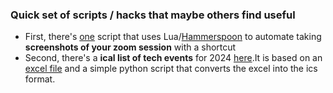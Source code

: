 ### Quick set of scripts / hacks that maybe others find useful

* First, there's [one](ZoomCapture.lua) script that uses Lua/[Hammerspoon](https://www.hammerspoon.org/) to automate taking **screenshots of your zoom session** with a shortcut
* Second, there's a **ical list of tech events** for 2024 [here](./tech_events/TechEventsCalendar.ics).It is based on an [excel file](./tech_events/TechEventsExcel.xlsx) and a simple python script that converts the excel into the ics format. 